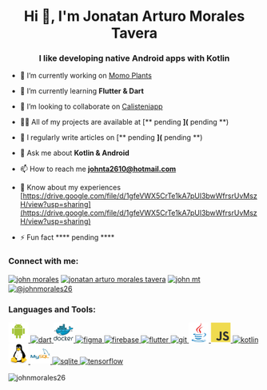 <h1 align="center">Hi 👋, I'm Jonatan Arturo Morales Tavera</h1>
<h3 align="center">I like developing native Android apps with Kotlin</h3>

- 🔭 I’m currently working on [Momo Plants](https://github.com/Johnmorales26/Momo_Plants)

- 🌱 I’m currently learning **Flutter & Dart**

- 👯 I’m looking to collaborate on [Calisteniapp](https://calisteniapp.com/es)

- 👨‍💻 All of my projects are available at [** pending **](** pending **)

- 📝 I regularly write articles on [** pending **](** pending **)

- 💬 Ask me about **Kotlin & Android**

- 📫 How to reach me **johnta2610@hotmail.com**

- 📄 Know about my experiences [https://drive.google.com/file/d/1gfeVWX5CrTe1kA7pUl3bwWfrsrUvMszH/view?usp=sharing](https://drive.google.com/file/d/1gfeVWX5CrTe1kA7pUl3bwWfrsrUvMszH/view?usp=sharing)

- ⚡ Fun fact **** pending ****

<h3 align="left">Connect with me:</h3>
<p align="left">
<a href="https://twitter.com/JohnMor65705263" target="blank"><img align="center" src="https://raw.githubusercontent.com/rahuldkjain/github-profile-readme-generator/master/src/images/icons/Social/twitter.svg" alt="john morales" height="30" width="40" /></a>
<a href="https://www.linkedin.com/in/jonatan-arturo-morales-tavera-0ba5b1217/" target="blank"><img align="center" src="https://raw.githubusercontent.com/rahuldkjain/github-profile-readme-generator/master/src/images/icons/Social/linked-in-alt.svg" alt="jonatan arturo morales tavera" height="30" width="40" /></a>
<a href="https://www.facebook.com/jonh.mt.54/" target="blank"><img align="center" src="https://raw.githubusercontent.com/rahuldkjain/github-profile-readme-generator/master/src/images/icons/Social/facebook.svg" alt="john mt" height="30" width="40" /></a>
<a href="https://instagram.com/johnmorales26" target="blank"><img align="center" src="https://raw.githubusercontent.com/rahuldkjain/github-profile-readme-generator/master/src/images/icons/Social/instagram.svg" alt="@johnmorales26" height="30" width="40" /></a>
</p>

<h3 align="left">Languages and Tools:</h3>
<p align="left"> <a href="https://developer.android.com" target="_blank" rel="noreferrer"> <img src="https://raw.githubusercontent.com/devicons/devicon/master/icons/android/android-original-wordmark.svg" alt="android" width="40" height="40"/> </a> <a href="https://dart.dev" target="_blank" rel="noreferrer"> <img src="https://www.vectorlogo.zone/logos/dartlang/dartlang-icon.svg" alt="dart" width="40" height="40"/> </a> <a href="https://www.docker.com/" target="_blank" rel="noreferrer"> <img src="https://raw.githubusercontent.com/devicons/devicon/master/icons/docker/docker-original-wordmark.svg" alt="docker" width="40" height="40"/> </a> <a href="https://www.figma.com/" target="_blank" rel="noreferrer"> <img src="https://www.vectorlogo.zone/logos/figma/figma-icon.svg" alt="figma" width="40" height="40"/> </a> <a href="https://firebase.google.com/" target="_blank" rel="noreferrer"> <img src="https://www.vectorlogo.zone/logos/firebase/firebase-icon.svg" alt="firebase" width="40" height="40"/> </a> <a href="https://flutter.dev" target="_blank" rel="noreferrer"> <img src="https://www.vectorlogo.zone/logos/flutterio/flutterio-icon.svg" alt="flutter" width="40" height="40"/> </a> <a href="https://git-scm.com/" target="_blank" rel="noreferrer"> <img src="https://www.vectorlogo.zone/logos/git-scm/git-scm-icon.svg" alt="git" width="40" height="40"/> </a> <a href="https://www.java.com" target="_blank" rel="noreferrer"> <img src="https://raw.githubusercontent.com/devicons/devicon/master/icons/java/java-original.svg" alt="java" width="40" height="40"/> </a> <a href="https://developer.mozilla.org/en-US/docs/Web/JavaScript" target="_blank" rel="noreferrer"> <img src="https://raw.githubusercontent.com/devicons/devicon/master/icons/javascript/javascript-original.svg" alt="javascript" width="40" height="40"/> </a> <a href="https://kotlinlang.org" target="_blank" rel="noreferrer"> <img src="https://www.vectorlogo.zone/logos/kotlinlang/kotlinlang-icon.svg" alt="kotlin" width="40" height="40"/> </a> <a href="https://www.linux.org/" target="_blank" rel="noreferrer"> <img src="https://raw.githubusercontent.com/devicons/devicon/master/icons/linux/linux-original.svg" alt="linux" width="40" height="40"/> </a> <a href="https://www.mysql.com/" target="_blank" rel="noreferrer"> <img src="https://raw.githubusercontent.com/devicons/devicon/master/icons/mysql/mysql-original-wordmark.svg" alt="mysql" width="40" height="40"/> </a> <a href="https://www.sqlite.org/" target="_blank" rel="noreferrer"> <img src="https://www.vectorlogo.zone/logos/sqlite/sqlite-icon.svg" alt="sqlite" width="40" height="40"/> </a> <a href="https://www.tensorflow.org" target="_blank" rel="noreferrer"> <img src="https://www.vectorlogo.zone/logos/tensorflow/tensorflow-icon.svg" alt="tensorflow" width="40" height="40"/> </a> </p>

<p><img align="center" src="https://github-readme-stats.vercel.app/api/top-langs?username=johnmorales26&show_icons=true&locale=en&layout=compact" alt="johnmorales26" /></p>
